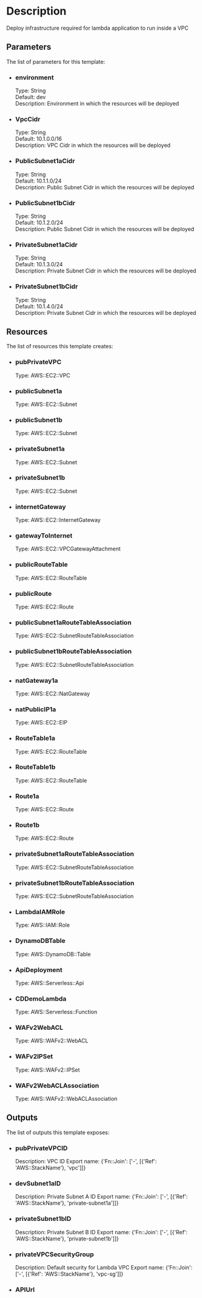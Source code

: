 # Description
Deploy infrastructure required for lambda application to run inside a VPC

## Parameters
The list of parameters for this template:

* ### environment 
    Type: String <br />
    Default: dev <br />
    Description: Environment in which the resources will be deployed <br />
* ### VpcCidr 
    Type: String <br />
    Default: 10.1.0.0/16 <br />
    Description: VPC Cidr in which the resources will be deployed <br />
* ### PublicSubnet1aCidr 
    Type: String <br />
    Default: 10.1.1.0/24 <br />
    Description: Public Subnet Cidr in which the resources will be deployed <br />
* ### PublicSubnet1bCidr 
    Type: String <br />
    Default: 10.1.2.0/24 <br />
    Description: Public Subnet Cidr in which the resources will be deployed <br />
* ### PrivateSubnet1aCidr 
    Type: String <br />
    Default: 10.1.3.0/24 <br />
    Description: Private Subnet Cidr in which the resources will be deployed <br />
* ### PrivateSubnet1bCidr 
    Type: String <br />
    Default: 10.1.4.0/24 <br />
    Description: Private Subnet Cidr in which the resources will be deployed <br />

## Resources
The list of resources this template creates:

* ### pubPrivateVPC 
    Type: AWS::EC2::VPC  
* ### publicSubnet1a 
    Type: AWS::EC2::Subnet  
* ### publicSubnet1b 
    Type: AWS::EC2::Subnet  
* ### privateSubnet1a 
    Type: AWS::EC2::Subnet  
* ### privateSubnet1b 
    Type: AWS::EC2::Subnet  
* ### internetGateway 
    Type: AWS::EC2::InternetGateway  
* ### gatewayToInternet 
    Type: AWS::EC2::VPCGatewayAttachment  
* ### publicRouteTable 
    Type: AWS::EC2::RouteTable  
* ### publicRoute 
    Type: AWS::EC2::Route  
* ### publicSubnet1aRouteTableAssociation 
    Type: AWS::EC2::SubnetRouteTableAssociation  
* ### publicSubnet1bRouteTableAssociation 
    Type: AWS::EC2::SubnetRouteTableAssociation  
* ### natGateway1a 
    Type: AWS::EC2::NatGateway  
* ### natPublicIP1a 
    Type: AWS::EC2::EIP  
* ### RouteTable1a 
    Type: AWS::EC2::RouteTable  
* ### RouteTable1b 
    Type: AWS::EC2::RouteTable  
* ### Route1a 
    Type: AWS::EC2::Route  
* ### Route1b 
    Type: AWS::EC2::Route  
* ### privateSubnet1aRouteTableAssociation 
    Type: AWS::EC2::SubnetRouteTableAssociation  
* ### privateSubnet1bRouteTableAssociation 
    Type: AWS::EC2::SubnetRouteTableAssociation  
* ### LambdaIAMRole 
    Type: AWS::IAM::Role  
* ### DynamoDBTable 
    Type: AWS::DynamoDB::Table  
* ### ApiDeployment 
    Type: AWS::Serverless::Api  
* ### CDDemoLambda 
    Type: AWS::Serverless::Function  
* ### WAFv2WebACL 
    Type: AWS::WAFv2::WebACL  
* ### WAFv2IPSet 
    Type: AWS::WAFv2::IPSet  
* ### WAFv2WebACLAssociation 
    Type: AWS::WAFv2::WebACLAssociation  

## Outputs
The list of outputs this template exposes:

* ### pubPrivateVPCID 
    Description: VPC ID 
    Export name: {'Fn::Join': ['-', [{'Ref': 'AWS::StackName'}, 'vpc']]}  

* ### devSubnet1aID 
    Description: Private Subnet A ID 
    Export name: {'Fn::Join': ['-', [{'Ref': 'AWS::StackName'}, 'private-subnet1a']]}  

* ### privateSubnet1bID 
    Description: Private Subnet B ID 
    Export name: {'Fn::Join': ['-', [{'Ref': 'AWS::StackName'}, 'private-subnet1b']]}  

* ### privateVPCSecurityGroup 
    Description: Default security for Lambda VPC 
    Export name: {'Fn::Join': ['-', [{'Ref': 'AWS::StackName'}, 'vpc-sg']]}  

* ### APIUrl 
  


